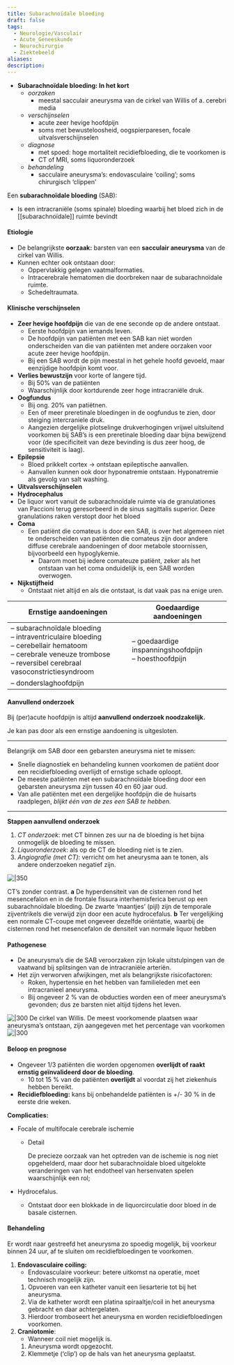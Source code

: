 ```yaml
---
title: Subarachnoïdale bloeding
draft: false
tags:
  - Neurologie/Vasculair
  - Acute_Geneeskunde
  - Neurochirurgie
  - Ziektebeeld
aliases: 
description: 
---
```



- **Subarachnoïdale bloeding: In het kort**
    - *oorzaken*
	    - meestal sacculair aneurysma van de cirkel van Willis of a. cerebri media
    - *verschijnselen*
	    - acute zeer hevige hoofdpijn
	    - soms met bewusteloosheid, oogspierparesen, focale uitvalsverschijnselen
    - *diagnose*
	    - met spoed: hoge mortaliteit recidiefbloeding, die te voorkomen is
	    - CT of MRI, soms liquoronderzoek
    - *behandeling*
	    - sacculaire aneurysma’s: endovasculaire ‘coiling’; soms chirurgisch ‘clippen’

Een **subarachnoïdale bloeding** (SAB):

- Is een intracraniële (soms spinale) bloeding waarbij het bloed zich in de [[subarachnoïdale]] ruimte bevindt

#### Etiologie

- De belangrijkste **oorzaak:** barsten van een **sacculair aneurysma** van de cirkel van Willis.
- Kunnen echter ook ontstaan door:
    - Oppervlakkig gelegen vaatmalformaties.
    - Intracerebrale hematomen die doorbreken naar de subarachnoïdale ruimte.
    - Schedeltraumata.

#### **Klinische verschijnselen**

- **Zeer hevige hoofdpijn** die van de ene seconde op de andere ontstaat.
    - Eerste hoofdpijn van iemands leven.
    - De hoofdpijn van patiënten met een SAB kan niet worden onderscheiden van die van patiënten met andere oorzaken voor acute zeer hevige hoofdpijn.
    - Bij een SAB wordt de pijn meestal in het gehele hoofd gevoeld, maar eenzijdige hoofdpijn komt voor.
- **Verlies bewustzijn** voor korte of langere tijd.
    - Bij 50% van de patiënten
    - Waarschijnlijk door kortdurende zeer hoge intracraniële druk.
- **Oogfundus**
    - Bij ong. 20% van patiëtnen.
    - Een of meer preretinale bloedingen in de oogfundus te zien, door steiging intercraniele druk.
    - Aangezien dergelijke plotselinge drukverhogingen vrijwel uitsluitend voorkomen bij SAB’s is een preretinale bloeding daar bijna bewijzend voor (de specificiteit van deze bevinding is dus zeer hoog, de sensitiviteit is laag).
- **Epilepsie**
    - Bloed prikkelt cortex → ontstaan epileptische aanvallen.
    - Aanvallen kunnen ook door hyponatremie ontstaan. Hyponatremie als gevolg van salt washing.
- **Uitvalsverschijnselen**
- **Hydrocephalus**
- De liquor wort vanuit de subarachnoïdale ruimte via de granulationes van Paccioni terug geresorbeerd in de sinus sagittalis superior. Deze granulations raken verstopt door het bloed
- **Coma**
    - Een patiënt die comateus is door een SAB, is over het algemeen niet te onderscheiden van patiënten die comateus zijn door andere diffuse cerebrale aandoeningen of door metabole stoornissen, bijvoorbeeld een hypoglykemie.
        - Daarom moet bij iedere comateuze patiënt, zeker als het ontstaan van het coma onduidelijk is, een SAB worden overwogen.
- **Nijkstijfheid** 
	- Ontstaat niet altijd en als die ontstaat, is dat vaak pas na enige uren.

| Ernstige aandoeningen | Goedaardige aandoeningen |
| --- | --- |
| – subarachnoïdale bloeding </br> – intraventriculaire bloeding  </br> – cerebellair hematoom </br> – cerebrale veneuze trombose  </br> – reversibel cerebraal vasoconstrictiesyndroom | – goedaardige inspanningshoofdpijn </br> – hoesthoofdpijn
– donderslaghoofdpijn |

#### Aanvullend onderzoek

Bij (per)acute hoofdpijn is altijd **aanvullend onderzoek noodzakelijk.**

Je kan pas door als een ernstige aandoening is uitgesloten. 

---

Belangrijk om SAB door een gebarsten aneurysma niet te missen: 

- Snelle diagnostiek en behandeling kunnen voorkomen de patiënt door een recidiefbloeding overlijdt of ernstige schade oploopt.
- De meeste patiënten met een subarachnoïdale bloeding door een gebarsten aneurysma zijn tussen 40 en 60 jaar oud.
- Van alle patiënten met een dergelijke hoofdpijn die de huisarts raadplegen, *blijkt één van de zes een SAB te hebben.*

---

**Stappen aanvullend onderzoek**

1. *CT onderzoek*: met CT binnen zes uur na de bloeding is het bijna onmogelijk de bloeding te missen.
2. *Liquoronderzoek*: als op de CT de bloeding niet is te zien. 
3. *Angiografie (met CT)*: verricht om het aneurysma aan te tonen, als andere onderzoeken negatief zijn. 

![|350](https://i.imgur.com/WKs1TuF.png)

CT’s zonder contrast. **a** De hyperdensiteit van de cisternen rond het mesencefalon en in de frontale fissura interhemisferica berust op een subarachnoïdale bloeding. De zwarte ‘maantjes’ (pijl) zijn de temporale zijventrikels die verwijd zijn door een acute hydrocefalus. **b** Ter vergelijking een normale CT-coupe met ongeveer dezelfde oriëntatie, waarbij de cisternen rond het mesencefalon de densiteit van normale liquor hebben

#### Pathogenese

- De aneurysma’s die de SAB veroorzaken zijn lokale uitstulpingen van de vaatwand bij splitsingen van de intracraniële arteriën.
- Het zijn verworven afwijkingen, met als belangrijkste risicofactoren:
    - Roken, hypertensie en het hebben van familieleden met een intracranieel aneurysma.
    - Bij ongeveer 2 % van de obducties worden een of meer aneurysma’s gevonden; dus ze barsten niet altijd tijdens het leven.

![|300](https://i.imgur.com/lviZa1o.png)
De cirkel van Willis. De meest voorkomende plaatsen waar aneurysma’s ontstaan, zijn aangegeven met het percentage van voorkomen
![|300](https://i.imgur.com/UoFZgOq.png)


#### Beloop en prognose

- Ongeveer 1/3 patiënten die worden opgenomen **overlijdt of raakt ernstig geïnvalideerd door de bloeding**.
    - 10 tot 15 % van de patiënten **overlijdt** al voordat zij het ziekenhuis hebben bereikt.
- **Recidiefbloeding:** kans bij onbehandelde patiënten is +/- 30 % in de eerste drie weken.

**Complicaties:** 

- Focale of multifocale cerebrale ischemie
    - Detail
        
        De precieze oorzaak van het optreden van de ischemie is nog niet opgehelderd, maar door het subarachnoïdale bloed uitgelokte veranderingen van het endotheel van hersenvaten spelen waarschijnlijk een rol; 
        
- Hydrocefalus.
    - Ontstaat door een blokkade in de liquorcirculatie door bloed in de basale cisternen.

#### Behandeling

Er wordt naar gestreefd het aneurysma zo spoedig mogelijk, bij voorkeur binnen 24 uur, af te sluiten om recidiefbloedingen te voorkomen. 

1. **Endovasculaire coiling:** 
    - Endovasculaire voorkeur: betere uitkomst na operatie, moet technisch mogelijk zijn.
    1. Opvoeren van een katheter vanuit een liesarterie tot bij het aneurysma.
    2. Via de katheter wordt een platina spiraaltje/coil in het aneurysma gebracht en daar achtergelaten.
    3. Hierdoor tromboseert het aneurysma en worden recidiefbloedingen voorkomen. 
2. **Craniotomie**:
    - Wanneer coil niet mogelijk is.
    1. Aneurysma wordt opgezocht.
    2. Klemmetje (‘clip’) op de hals van het aneurysma geplaatst.